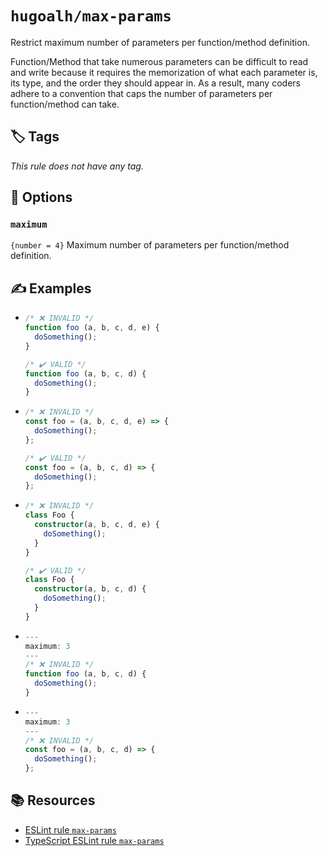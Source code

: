 # `hugoalh/max-params`

Restrict maximum number of parameters per function/method definition.

Function/Method that take numerous parameters can be difficult to read and write because it requires the memorization of what each parameter is, its type, and the order they should appear in. As a result, many coders adhere to a convention that caps the number of parameters per function/method can take.

## 🏷️ Tags

*This rule does not have any tag.*

## 🔧 Options

### `maximum`

`{number = 4}` Maximum number of parameters per function/method definition.

## ✍️ Examples

- ```ts
  /* ❌ INVALID */
  function foo (a, b, c, d, e) {
    doSomething();
  }

  /* ✔️ VALID */
  function foo (a, b, c, d) {
    doSomething();
  }
  ```
- ```ts
  /* ❌ INVALID */
  const foo = (a, b, c, d, e) => {
    doSomething();
  };

  /* ✔️ VALID */
  const foo = (a, b, c, d) => {
    doSomething();
  };
  ```
- ```ts
  /* ❌ INVALID */
  class Foo {
    constructor(a, b, c, d, e) {
      doSomething();
    }
  }

  /* ✔️ VALID */
  class Foo {
    constructor(a, b, c, d) {
      doSomething();
    }
  }
  ```

- ```ts
  ---
  maximum: 3
  ---
  /* ❌ INVALID */
  function foo (a, b, c, d) {
    doSomething();
  }
  ```
- ```ts
  ---
  maximum: 3
  ---
  /* ❌ INVALID */
  const foo = (a, b, c, d) => {
    doSomething();
  };
  ```

## 📚 Resources

- [ESLint rule `max-params`](https://eslint.org/docs/latest/rules/max-params)
- [TypeScript ESLint rule `max-params`](https://typescript-eslint.io/rules/max-params/)

